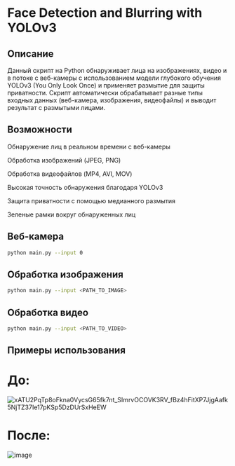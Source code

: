 # Face Detection and Blurring with YOLOv3

## Описание
Данный скрипт на Python обнаруживает лица на изображениях, видео и в потоке с веб-камеры с использованием модели глубокого обучения YOLOv3 (You Only Look Once) и применяет размытие для защиты приватности. Скрипт автоматически обрабатывает разные типы входных данных (веб-камера, изображения, видеофайлы) и выводит результат с размытыми лицами.

##  Возможности
Обнаружение лиц в реальном времени с веб-камеры

Обработка изображений (JPEG, PNG)

Обработка видеофайлов (MP4, AVI, MOV)

Высокая точность обнаружения благодаря YOLOv3

Защита приватности с помощью медианного размытия

Зеленые рамки вокруг обнаруженных лиц

## Веб-камера
```bash
python main.py --input 0
```

## Обработка изображения
```bash
python main.py --input <PATH_TO_IMAGE>
```
## Обработка видео
```bash
python main.py --input <PATH_TO_VIDEO>
```
## Примеры использования

# До:

![xATU2PqTp8oFkna0VycsG65fk7nt_SImrvOCOVK3RV_fBz4hFitXP7JjgAafk5NjTZ37Ie17pKSp5DzDUrSxHeEW](https://github.com/user-attachments/assets/fb5e3d33-c80e-47ed-89da-d83e82612862)


# После:

![image](https://github.com/user-attachments/assets/12b7f2f9-f6ba-4c27-8c8d-07887cdff56d)


